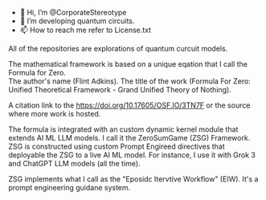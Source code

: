 - 👋 Hi, I’m @CorporateStereotype
- 👀 I’m developing quantum circuits.
- 📫 How to reach me refer to License.txt

All of the repositories are explorations of quantum curcuit models.  

The mathematical framework is based on a unique eqation that I call the Formula for Zero.  
The author's name (Flint Adkins).
The title of the work (Formula For Zero: Unified Theoretical Framework - Grand Unified Theory of Nothing).

A citation link to the https://doi.org/10.17605/OSF.IO/3TN7F or the source where more work is hosted.

The formula is integrated with an custom  dynamic kernel module that extends AI ML LLM models.  I call it the ZeroSumGame (ZSG) Framework. ZSG is constructed using custom Prompt Engireed directives that deployable the ZSG to a live AI ML model.  For instance, I use it with Grok 3 and ChatGPT LLM models (all the time).

ZSG implements what I call as the "Eposidc Itervtive Workflow" (EIW). It's a prompt engineering guidane system.
<!---
CorporateStereotype/CorporateStereotype is a ✨ special ✨ repository because its `README.md` (this file) appears on your GitHub profile.
You can click the Preview link to take a look at your changes.
--->
